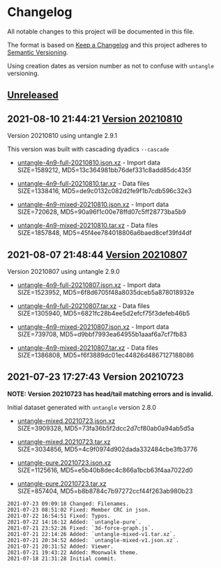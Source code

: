 # Changelog

All notable changes to this project will be documented in this file.

The format is based on [Keep a Changelog](http://keepachangelog.com/en/1.0.0/)
and this project adheres to [Semantic Versioning](http://semver.org/spec/v2.0.0.html).

Using creation dates as version number as not to confuse with `untangle` versioning.

## [Unreleased]

## 2021-08-10 21:44:21 [Version 20210810]

Version 20210810 using untangle 2.9.1

  This version was built with cascading dyadics `--cascade`

  - [untangle-4n9-full-20210810.json.xz](untangle-4n9-full-20210810.json.xz) - Import data  
    SIZE=1589212, MD5=13c364981bb76def331c8add85dc435f

  - [untangle-4n9-full-20210810.tar.xz](untangle-4n9-full-20210810.tar.xz) - Data files  
    SIZE=1338416, MD5=de9c0132c082d2fe9f1b7cdb596c32e3

  - [untangle-4n9-mixed-20210810.json.xz](untangle-4n9-mixed-20210810.json.xz) - Import data  
    SIZE=720628, MD5=90a96f1c00e78ffd07c5ff28773ba5b9

  - [untangle-4n9-mixed-20210810.tar.xz](untangle-4n9-mixed-20210810.tar.xz) - Data files  
    SIZE=1857848, MD5=45f4ee784018806a6baed8cef39fd4df

## 2021-08-07 21:48:44 [Version 20210807]

Version 20210807 using untangle 2.9.0

  - [untangle-4n9-full-20210807.json.xz](untangle-4n9-full-20210807.json.xz) - Import data  
    SIZE=1523952, MD5=6f8d6705f48a8035dceb5a878018932e

  - [untangle-4n9-full-20210807.tar.xz](untangle-4n9-full-20210807.tar.xz) - Data files  
    SIZE=1305940, MD5=6821fc28b4ee5d2efcf75f3defeb46b5

  - [untangle-4n9-mixed-20210807.json.xz](untangle-4n9-mixed-20210807.json.xz) - Import data  
    SIZE=739708, MD5=d9bbf7993ea64955b1aaaf6a7cf7fb83

  - [untangle-4n9-mixed-20210807.tar.xz](untangle-4n9-mixed-20210807.tar.xz) - Data files  
    SIZE=1386808, MD5=f6f3889dc01ec44826d4867127188086

## 2021-07-23 17:27:43 Version 20210723

**NOTE: Version 20210723 has head/tail matching errors and is invalid.**

Initial dataset generated with `untangle` version 2.8.0

  - [untangle-mixed.20210723.json.xz](untangle-mixed.20210723.json.xz)  
    SIZE=3909328, MD5=73fa36b5f2dcc2d7cf80ab0a94ab5d5a

  - [untangle-mixed.20210723.tar.xz](untangle-mixed.20210723.tar.xz)  
    SIZE=3034856, MD5=4c9f0974d902dada332484cbe3fb3776

  - [untangle-pure.20210723.json.xz](untangle-pure.20210723.json.xz)  
    SIZE=1125616, MD5=e5b40b8dec4c866a1bcb63f4aa7022d0

  - [untangle-pure.20210723.tar.xz](untangle-pure.20210723.tar.xz)  
    SIZE=857404, MD5=b8b8784c7b97272ccf44f263ab980b23

```
2021-07-23 09:09:18 Changed: Filenames.
2021-07-23 08:51:02 Fixed: Member CRC in json.
2021-07-22 16:54:51 Fixed: Typos.
2021-07-22 14:16:12 Added: `untangle-pure`.
2021-07-21 23:52:26 Fixed: `3d-force-graph.js`.
2021-07-21 22:14:26 Added: `untangle-mixed-v1.tar.xz`.
2021-07-21 20:34:52 Added: `untangle-mixed-v1.json.xz`.
2021-07-21 20:31:52 Added: Viewer.
2021-07-21 19:43:22 Added: Moonwalk theme.
2021-07-18 21:31:28 Initial commit. 
```

[Unreleased]: https://git.rockingship.org/RockingShip/untangle-dataset/compare/v20210810...HEAD
[Version 20210810]: https://git.rockingship.org/RockingShip/untangle/compare/v20210807...v20210810
[Version 20210807]: https://git.rockingship.org/RockingShip/untangle/compare/v20210723...v20210807
